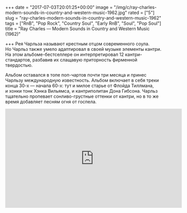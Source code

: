 +++
date = "2017-07-03T20:01:25+00:00"
image = "/img/c/ray-charles-modern-sounds-in-country-and-western-music-1962.jpg"
rated = ["5"]
slug = "ray-charles-modern-sounds-in-country-and-western-music-1962"
tags = ["RnB", "Pop Rock", "Country Soul", "Early RnB", "Soul", "Pop Soul"]
title = "Ray Charles — Modern Sounds in Country and Western Music (1962)"

+++
Рея Чарльза называют крестным отцом современного соула. Но&nbsp;Чарльз также умело адаптировал в&nbsp;своей музыке элементы кантри. На&nbsp;этом альбоме-бестселлере он&nbsp;интерпретировал 12&nbsp;кантри-стандартов, разбавив их&nbsp;слащавую приторность фирменной твердостью.

Альбом оставался в&nbsp;топе поп-чартов почти три месяца и&nbsp;принес Чарльзу международную известность. Альбом включает в&nbsp;себя треки конца 30-х&nbsp;&mdash; начала 60-х: тут и&nbsp;милое старье от&nbsp;Флойда Тиллмана, и&nbsp;хонки тонк Хэнка Вильямса, и&nbsp;кантриполитан Дона Гибсона. Чарльз тщательно пропевает сонливо-грустные оттенки от&nbsp;кантри, но&nbsp;в&nbsp;то&nbsp;же время добавляет песням огня от&nbsp;госпела.

<iframe width="560" height="315" src="https://www.youtube.com/embed/EsOmizjm0Xw" frameborder="0" allowfullscreen></iframe>
